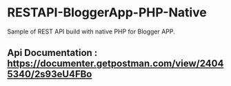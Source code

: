 # RESTAPI-BloggerApp-PHP-Native
Sample of REST API build with native PHP for Blogger APP. 



## Api Documentation : https://documenter.getpostman.com/view/24045340/2s93eU4FBo

